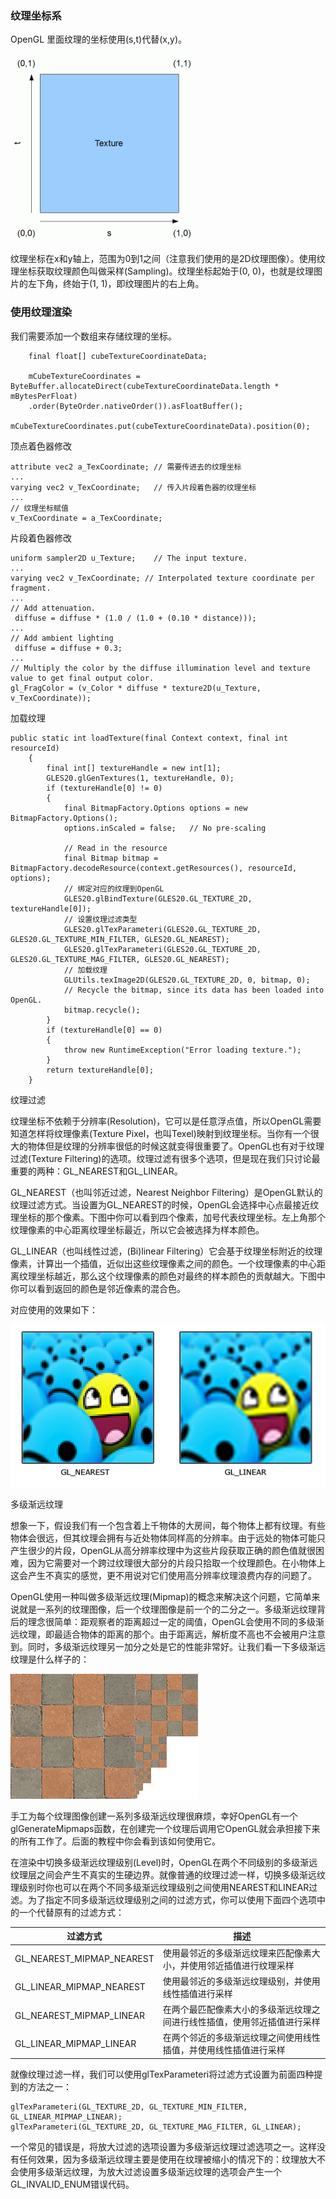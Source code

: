 ### 纹理坐标系

OpenGL 里面纹理的坐标使用(s,t)代替(x,y)。

![](texture-coordinates.png)

纹理坐标在x和y轴上，范围为0到1之间（注意我们使用的是2D纹理图像）。使用纹理坐标获取纹理颜色叫做采样(Sampling)。纹理坐标起始于(0, 0)，也就是纹理图片的左下角，终始于(1, 1)，即纹理图片的右上角。

### 使用纹理渲染

我们需要添加一个数组来存储纹理的坐标。

```
    final float[] cubeTextureCoordinateData;

	mCubeTextureCoordinates = ByteBuffer.allocateDirect(cubeTextureCoordinateData.length * mBytesPerFloat)
	.order(ByteOrder.nativeOrder()).asFloatBuffer();
	mCubeTextureCoordinates.put(cubeTextureCoordinateData).position(0);
```

顶点着色器修改

```
attribute vec2 a_TexCoordinate; // 需要传进去的纹理坐标
...
varying vec2 v_TexCoordinate;   // 传入片段着色器的纹理坐标
...
// 纹理坐标赋值
v_TexCoordinate = a_TexCoordinate;
```

片段着色器修改

```
uniform sampler2D u_Texture;    // The input texture.
...
varying vec2 v_TexCoordinate; // Interpolated texture coordinate per fragment.
...
// Add attenuation.
 diffuse = diffuse * (1.0 / (1.0 + (0.10 * distance)));
...
// Add ambient lighting
 diffuse = diffuse + 0.3;
...
// Multiply the color by the diffuse illumination level and texture value to get final output color.
gl_FragColor = (v_Color * diffuse * texture2D(u_Texture, v_TexCoordinate));
```

加载纹理

```
public static int loadTexture(final Context context, final int resourceId)
	{
		final int[] textureHandle = new int[1];
		GLES20.glGenTextures(1, textureHandle, 0);
		if (textureHandle[0] != 0)
		{
			final BitmapFactory.Options options = new BitmapFactory.Options();
			options.inScaled = false;	// No pre-scaling

			// Read in the resource
			final Bitmap bitmap = BitmapFactory.decodeResource(context.getResources(), resourceId, options);
			// 绑定对应的纹理到OpenGL
			GLES20.glBindTexture(GLES20.GL_TEXTURE_2D, textureHandle[0]);
			// 设置纹理过滤类型
			GLES20.glTexParameteri(GLES20.GL_TEXTURE_2D, GLES20.GL_TEXTURE_MIN_FILTER, GLES20.GL_NEAREST);
			GLES20.glTexParameteri(GLES20.GL_TEXTURE_2D, GLES20.GL_TEXTURE_MAG_FILTER, GLES20.GL_NEAREST);
			// 加载纹理
			GLUtils.texImage2D(GLES20.GL_TEXTURE_2D, 0, bitmap, 0);
			// Recycle the bitmap, since its data has been loaded into OpenGL.
			bitmap.recycle();
		}
		if (textureHandle[0] == 0)
		{
			throw new RuntimeException("Error loading texture.");
		}
		return textureHandle[0];
	}
```

纹理过滤

纹理坐标不依赖于分辨率(Resolution)，它可以是任意浮点值，所以OpenGL需要知道怎样将纹理像素(Texture Pixel，也叫Texel)映射到纹理坐标。当你有一个很大的物体但是纹理的分辨率很低的时候这就变得很重要了。OpenGL也有对于纹理过滤(Texture Filtering)的选项。纹理过滤有很多个选项，但是现在我们只讨论最重要的两种：GL_NEAREST和GL_LINEAR。

GL_NEAREST（也叫邻近过滤，Nearest Neighbor Filtering）是OpenGL默认的纹理过滤方式。当设置为GL_NEAREST的时候，OpenGL会选择中心点最接近纹理坐标的那个像素。下图中你可以看到四个像素，加号代表纹理坐标。左上角那个纹理像素的中心距离纹理坐标最近，所以它会被选择为样本颜色。

GL_LINEAR（也叫线性过滤，(Bi)linear Filtering）它会基于纹理坐标附近的纹理像素，计算出一个插值，近似出这些纹理像素之间的颜色。一个纹理像素的中心距离纹理坐标越近，那么这个纹理像素的颜色对最终的样本颜色的贡献越大。下图中你可以看到返回的颜色是邻近像素的混合色。

对应使用的效果如下：

![](texture_filtering.png)


多级渐远纹理

想象一下，假设我们有一个包含着上千物体的大房间，每个物体上都有纹理。有些物体会很远，但其纹理会拥有与近处物体同样高的分辨率。由于远处的物体可能只产生很少的片段，OpenGL从高分辨率纹理中为这些片段获取正确的颜色值就很困难，因为它需要对一个跨过纹理很大部分的片段只拾取一个纹理颜色。在小物体上这会产生不真实的感觉，更不用说对它们使用高分辨率纹理浪费内存的问题了。

OpenGL使用一种叫做多级渐远纹理(Mipmap)的概念来解决这个问题，它简单来说就是一系列的纹理图像，后一个纹理图像是前一个的二分之一。多级渐远纹理背后的理念很简单：距观察者的距离超过一定的阈值，OpenGL会使用不同的多级渐远纹理，即最适合物体的距离的那个。由于距离远，解析度不高也不会被用户注意到。同时，多级渐远纹理另一加分之处是它的性能非常好。让我们看一下多级渐远纹理是什么样子的：

![](mipmaps.png)



手工为每个纹理图像创建一系列多级渐远纹理很麻烦，幸好OpenGL有一个glGenerateMipmaps函数，在创建完一个纹理后调用它OpenGL就会承担接下来的所有工作了。后面的教程中你会看到该如何使用它。

在渲染中切换多级渐远纹理级别(Level)时，OpenGL在两个不同级别的多级渐远纹理层之间会产生不真实的生硬边界。就像普通的纹理过滤一样，切换多级渐远纹理级别时你也可以在两个不同多级渐远纹理级别之间使用NEAREST和LINEAR过滤。为了指定不同多级渐远纹理级别之间的过滤方式，你可以使用下面四个选项中的一个代替原有的过滤方式：

|过滤方式|	描述
|--------|--------|
|GL_NEAREST_MIPMAP_NEAREST	|使用最邻近的多级渐远纹理来匹配像素大小，并使用邻近插值进行纹理采样
|GL_LINEAR_MIPMAP_NEAREST	|使用最邻近的多级渐远纹理级别，并使用线性插值进行采样
|GL_NEAREST_MIPMAP_LINEAR	|在两个最匹配像素大小的多级渐远纹理之间进行线性插值，使用邻近插值进行采样
|GL_LINEAR_MIPMAP_LINEAR	|在两个邻近的多级渐远纹理之间使用线性插值，并使用线性插值进行采样

就像纹理过滤一样，我们可以使用glTexParameteri将过滤方式设置为前面四种提到的方法之一：

```
glTexParameteri(GL_TEXTURE_2D, GL_TEXTURE_MIN_FILTER, GL_LINEAR_MIPMAP_LINEAR);
glTexParameteri(GL_TEXTURE_2D, GL_TEXTURE_MAG_FILTER, GL_LINEAR);
```

一个常见的错误是，将放大过滤的选项设置为多级渐远纹理过滤选项之一。这样没有任何效果，因为多级渐远纹理主要是使用在纹理被缩小的情况下的：纹理放大不会使用多级渐远纹理，为放大过滤设置多级渐远纹理的选项会产生一个GL_INVALID_ENUM错误代码。


